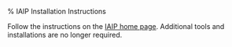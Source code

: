% IAIP Installation Instructions

Follow the instructions on the [IAIP home page](../). Additional tools and installations are no longer required.

